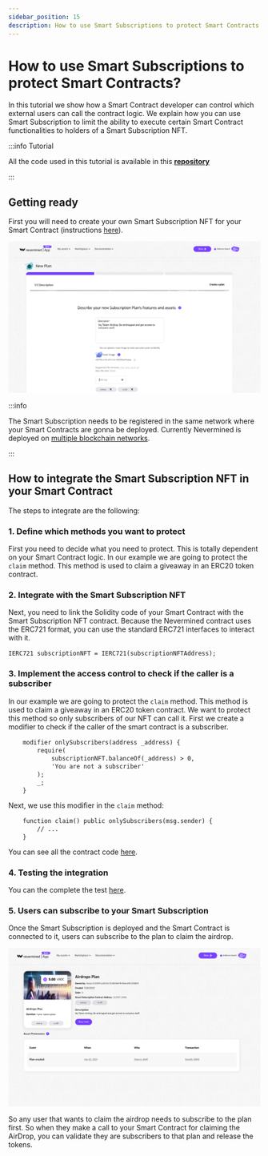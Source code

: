 ```yaml
---
sidebar_position: 15
description: How to use Smart Subscriptions to protect Smart Contracts
---
```


# How to use Smart Subscriptions to protect Smart Contracts?

In this tutorial we show how a Smart Contract developer can control which external users can call the contract logic. We explain how you can use Smart Subscription to limit the ability to execute certain Smart Contract functionalities to holders of a Smart Subscription NFT.

:::info Tutorial

All the code used in this tutorial is available in this **[repository](https://github.com/nevermined-io/tutorials/tree/main/subscriptions/001-Smart_Contract_Access)**

:::

## Getting ready

First you will need to create your own Smart Subscription NFT for your Smart Contract (instructions [here](../first-steps/create-subscription)).

![Registering a new Plan](/images/tutorials/plans/01_Registering_new_Plan.png)

:::info

The Smart Subscription needs to be registered in the same network where your Smart Contracts are gonna be deployed. Currently Nevermined is deployed on [multiple blockchain networks](../../environments/).

:::

## How to integrate the Smart Subscription NFT in your Smart Contract

The steps to integrate are the following:

### 1. Define which methods you want to protect

First you need to decide what you need to protect. This is totally dependent on your Smart Contract logic. In our example we are going to protect the `claim` method. This method is used to claim a giveaway in an ERC20 token contract.

### 2. Integrate with the Smart Subscription NFT

Next, you need to link the Solidity code of your Smart Contract with the Smart Subscription NFT contract. Because the Nevermined contract uses the ERC721 format, you can use the standard ERC721 interfaces to interact with it.

```solidity
IERC721 subscriptionNFT = IERC721(subscriptionNFTAddress);
```

### 3. Implement the access control to check if the caller is a subscriber

In our example we are going to protect the `claim` method. This method is used to claim a giveaway in an ERC20 token contract. We want to protect this method so only subscribers of our NFT can call it. First we create a modifier to check if the caller of the smart contract is a subscriber.

```solidity
    modifier onlySubscribers(address _address) {
        require(
            subscriptionNFT.balanceOf(_address) > 0,
            'You are not a subscriber'
        );
        _;
    }
```

Next, we use this modifier in the `claim` method:

```solidity
    function claim() public onlySubscribers(msg.sender) {
        // ...
    }
```

You can see all the contract code [here](https://github.com/nevermined-io/tutorials/blob/main/subscriptions/001-Smart_Contract_Access/contracts/MyToken.sol).


### 4. Testing the integration

You can the complete the test [here](https://github.com/nevermined-io/tutorials/blob/main/subscriptions/001-Smart_Contract_Access/test/MyToken.ts).

### 5. Users can subscribe to your Smart Subscription

Once the Smart Subscription is deployed and the Smart Contract is connected to it, users can subscribe to the plan to claim the airdrop. 

![Purchase the Plan](/images/tutorials/plans/03_Plan_details.png)

So any user that wants to claim the airdrop needs to subscribe to the plan first. So when they make a call to your Smart Contract for claiming the AirDrop, you can validate they are subscribers to that plan and release the tokens.
